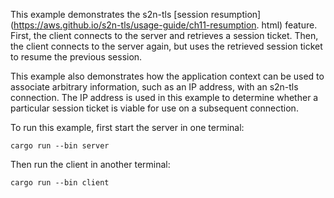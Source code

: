 This example demonstrates the s2n-tls [session resumption](https://aws.github.io/s2n-tls/usage-guide/ch11-resumption.
html) feature. First, the client connects to the server and retrieves a session ticket. Then, the client connects to 
the server again, but uses the retrieved session ticket to resume the previous session.

This example also demonstrates how the application context can be used to associate arbitrary information, such as 
an IP address, with an s2n-tls connection. The IP address is used in this example to determine whether a particular
session ticket is viable for use on a subsequent connection.

To run this example, first start the server in one terminal:
```
cargo run --bin server
```

Then run the client in another terminal:
```
cargo run --bin client
```
